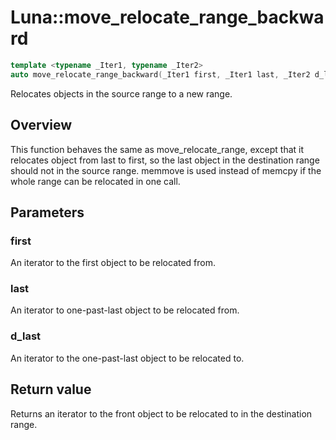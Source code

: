 # Luna::move_relocate_range_backward

```c++
template <typename _Iter1, typename _Iter2>
auto move_relocate_range_backward(_Iter1 first, _Iter1 last, _Iter2 d_last) -> enable_if_t< Impl::move_relocate_backward_is_value_type_trivial< _Iter1, _Iter2 >::value, _Iter2 >
```

Relocates objects in the source range to a new range. 

## Overview
This function behaves the same as move_relocate_range, except that it relocates object from last to first, so the last object in the destination range should not in the source range. memmove is used instead of memcpy if the whole range can be relocated in one call. 

## Parameters
### first
An iterator to the first object to be relocated from. 

### last
An iterator to one-past-last object to be relocated from. 

### d_last
An iterator to the one-past-last object to be relocated to. 

## Return value
Returns an iterator to the front object to be relocated to in the destination range. 

